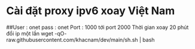 # Cài đặt proxy ipv6 xoay Việt Nam
##User  : onet
pass : onet
Port : 1000 tới port 2000
Thời gian xoay 20 phút đổi ip một lần
wget -qO- raw.githubusercontent.com/khacnam/dev/main/sh.sh | bash
